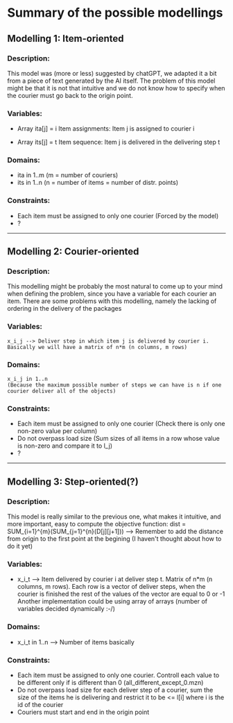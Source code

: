 # Summary of the possible modellings

## Modelling 1: Item-oriented

### Description:
This model was (more or less) suggested by chatGPT, we adapted it a bit from a piece of text generated by the AI itself.
The problem of this model might be that it is not that intuitive and we do not know how to specify when the courier must
go back to the origin point.

### Variables:
- Array ita[j] = i
	Item assignments: Item j is assigned to courier i

- Array its[j] = t
	Item sequence: Item j is delivered in the delivering step t

### Domains:
- ita in 1..m (m = number of couriers)
- its in 1..n (n = number of items = number of distr. points)

### Constraints:
- Each item must be assigned to only one courier (Forced by the model)
- ?

***

## Modelling 2: Courier-oriented

### Description:
This modelling might be probably the most natural to come up to your mind when defining the problem, since you have a variable for each courier an item.
There are some problems with this modelling, namely the lacking of ordering in the delivery of the packages

### Variables:
	x_i_j --> Deliver step in which item j is delivered by courier i.
	Basically we will have a matrix of n*m (n columns, m rows)

### Domains:
	x_i_j in 1..n 
	(Because the maximum possible number of steps we can have is n if one courier deliver all of the objects)

### Constraints:
- Each item must be assigned to only one courier (Check there is only one non-zero value per column)
- Do not overpass load size (Sum sizes of all items in a row whose value is non-zero and compare it to l_j)
- ?

***

## Modelling 3: Step-oriented(?)

### Description:
This model is really similar to the previous one, what makes it intuitive, and more important, easy to compute the objective function:
dist = SUM_{i=1}^{m}(SUM_{j=1}^{n}(D[j][j+1])) --> Remember to add the distance from origin to the first point at the begining (I haven't thought about how to do it yet)

### Variables:
- x_i_t --> Item delivered by courier i at deliver step t.
	Matrix of n*m (n columns, m rows). Each row is a vector of deliver steps, when the courier is finished the rest of the values of the vector are equal to 0 or -1
	Another implementation could be using array of arrays (number of variables decided dynamically :-/)

### Domains:
- x_i_t in 1..n --> Number of items basically

### Constraints:
- Each item must be assigned to only one courier.
	Controll each value to be different only if is different than 0 (all_different_except_0.mzn)
- Do not overpass load size
	for each deliver step of a courier, sum the size of the items he is delivering and restrict it to be <= l[i] where i is the id of the courier
- Couriers must start and end in the origin point